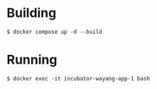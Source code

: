# Building
```shell
$ docker compose up -d --build
```

# Running
```shell
$ docker exec -it incubator-wayang-app-1 bash
```
